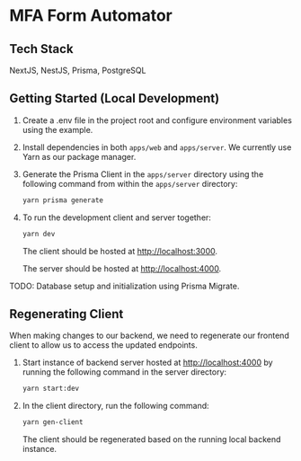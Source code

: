 # MFA Form Automator

## Tech Stack

NextJS, NestJS, Prisma, PostgreSQL

## Getting Started (Local Development)

1. Create a .env file in the project root and configure environment variables using the example.
2. Install dependencies in both `apps/web` and `apps/server`. We currently use Yarn as our package manager.
3. Generate the Prisma Client in the `apps/server` directory using the following command from within the `apps/server` directory:

    ```bash
    yarn prisma generate
    ```

4. To run the development client and server together:

    ```bash
    yarn dev
    ```

    The client should be hosted at [http://localhost:3000](http://localhost:3000).

    The server should be hosted at [http://localhost:4000](http://localhost:4000).

TODO: Database setup and initialization using Prisma Migrate.

## Regenerating Client

When making changes to our backend, we need to regenerate our frontend client to allow us to access the updated endpoints.

1. Start instance of backend server hosted at [http://localhost:4000](http://localhost:4000) by running the following command in the server directory:

    ```bash
    yarn start:dev
    ```

2. In the client directory, run the following command:

    ```bash
    yarn gen-client
    ```

    The client should be regenerated based on the running local backend instance.
